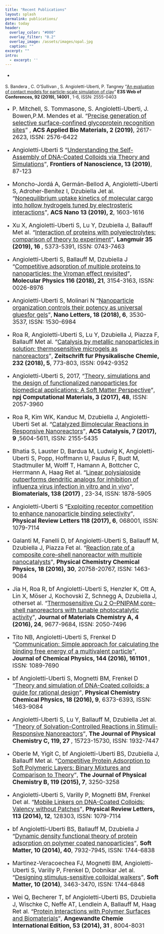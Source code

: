 ```yaml
---
title: "Recent Publications"
layout: splash
permalink: publications/
date: today
header:
  overlay_color: "#000"
  overlay_filter: "0.2"
  overlay_image: /assets/images/opal.jpg
  caption: ""
excerpt: ""
intro: 
  - excerpt: ''
---
```

* <p style="font-size:19px">
 S. Bandera , C. O’Sullivan , S. Angioletti-Uberti, P. Tangney <q><a href="https://www.e3s-conferences.org/articles/e3sconf/abs/2019/18/e3sconf_isg2019_14001/e3sconf_isg2019_14001.html">An evaluation of contact models for particle-scale simulation of clay</a></q> <strong> E3S Web of Conferences, 92 (2019), 14001 </strong>, 1-6, ISSN: 2555-0403
* <p style="font-size:19px"> P. Mitchell, S. Tommasone, S. Angioletti-Uberti, J. Bowen,P.M. Mendes et al.  <q><a href="https://pubs.acs.org/doi/10.1021/acsabm.9b00289">Precise generation of selective surface-confined glycoprotein recognition sites</a></q>  , <strong>ACS Applied Bio Materials, 2 (2019)</strong>, 2617-2623, ISSN: 2576-6422
* <p style="font-size:19px"> Angioletti-Uberti S <q><a href="https://www.sciencedirect.com/science/article/pii/B9780081023020000055">Understanding the Self-Assembly of DNA-Coated Colloids via Theory and Simulations</a></q>, <strong>Frontiers of Nanoscience, 13 (2019)</strong>, 87-123
* <p style="font-size:19px"> Moncho-Jordá A, Germán-Bellod A, Angioletti-Uberti S, Adroher-Benítez I, Dzubiella Jet al. <q><a href="https://pubs.acs.org/doi/10.1021/acsnano.8b07609">Nonequilibrium uptake kinetics of molecular cargo into hollow hydrogels tuned by electrosteric interactions</a></q>, <strong>ACS Nano 13 (2019), 2</strong>, 1603-1616
* <p style="font-size:19px"> Xu X, Angioletti-Uberti S, Lu Y, Dzubiella J, Ballauff Met al. <q><a href="https://www.ncbi.nlm.nih.gov/pubmed/30095921">Interaction of proteins with polyelectrolytes: comparison of theory to experiment</a></q>, <strong>Langmuir 35 (2019), 16 </strong>, 5373-5391, ISSN: 0743-7463
* <p style="font-size:19px"> Angioletti-Uberti S, Ballauff M, Dzubiella J <q><a href="https://www.tandfonline.com/doi/abs/10.1080/00268976.2018.1467056">Competitive adsorption of multiple proteins to nanoparticles: the Vroman effect revisited</a></q>,<strong> Molecular Physics 116 (2018), 21</strong>, 3154-3163, ISSN: 0026-8976
* <p style="font-size:19px"> Angioletti-Uberti S, Molinari N <q><a href="https://pubs.acs.org/doi/abs/10.1021/acs.nanolett.8b00586">Nanoparticle organization controls their potency as universal gluesfor gels</a></q>,<strong> Nano Letters, 18 (2018), 6</strong>, 3530-3537, ISSN: 1530-6984
* <p style="font-size:19px"> Roa R, Angioletti-Uberti S, Lu Y, Dzubiella J, Piazza F, Ballauff Met al. <q><a href="https://arxiv.org/abs/1802.02335">Catalysis by metallic nanoparticles in solution: thermosensitive microgels as nanoreactors</a></q>,<strong> Zeitschrift fur Physikalische Chemie, 232 (2018), 5</strong>, 773-803, ISSN: 0942-9352
* <p style="font-size:19px"> Angioletti-Uberti S, 2017, <q><a href="https://www.nature.com/articles/s41524-017-0050-y">Theory, simulations and the design of functionalized nanoparticles for biomedical applications: A Soft Matter Perspective</a></q>,<strong> npj Computational Materials, 3 (2017), 48</strong>, ISSN: 2057-3960 
* <p style="font-size:19px"> Roa R, Kim WK, Kanduc M, Dzubiella J, Angioletti-Uberti Set al. <q><a href="https://pubs.acs.org/doi/10.1021/acscatal.7b01701">Catalyzed Bimolecular Reactions in Responsive Nanoreactors</a></q>, <strong>ACS Catalysis, 7 (2017), 9 </strong>,5604-5611, ISSN: 2155-5435
* <p style="font-size:19px"> Bhatia S, Lauster D, Bardua M, Ludwig K, Angioletti-Uberti S, Popp, Hoffmann U, Paulus F, Budt M, Stadtmuller M, Wolff T, Hamann A, Bottcher C, Herrmann A, Haag Ret al. <q><a href="https://www.ncbi.nlm.nih.gov/pubmed/28550754">Linear polysialoside outperforms dendritic analogs for inhibition of influenza virus infection in vitro and in vivo</a></q>, <strong> Biomaterials, 138 (2017) </strong>, 23-34, ISSN: 1878-5905
* <p style="font-size:19px"> Angioletti-Uberti S <q><a href="https://www.ncbi.nlm.nih.gov/pubmed/28234514">Exploiting receptor competition to enhance nanoparticle binding selectivity</a></q>, <strong>Physical Review Letters 118 (2017), 6</strong>, 068001, ISSN: 1079-7114
* <p style="font-size:19px"> Galanti M, Fanelli D, bf Angioletti-Uberti S, Ballauff M, Dzubiella J, Piazza Fet al. <q><a href="https://pubs.rsc.org/en/content/articlelanding/2016/cp/c6cp01179a#!divAbstract">Reaction rate of a composite core–shell nanoreactor with multiple nanocatalysts</a></q>, <strong>Physical Chemistry Chemical Physics, 18 (2016), 30</strong>, 20758-20767, ISSN: 1463-9084
* <p style="font-size:19px"> Jia H, Roa R, bf Angioletti-Uberti S, Henzler K, Ott A, Lin X, Möser J, Kochovski Z, Schnegg A, Dzubiella J, otherset al. <q><a href="https://pubs.rsc.org/en/content/articlelanding/2016/ta/c6ta03528k#!divAbstract">Thermosensitive Cu 2 O–PNIPAM core–shell nanoreactors with tunable photocatalytic activity</a></q>, <strong>Journal of Materials Chemistry A, 4 (2016), 24</strong>, 9677-9684, ISSN: 2050-7496
* <p style="font-size:19px"> Tito NB, Angioletti-Uberti S, Frenkel D <q><a href="https://aip.scitation.org/doi/10.1063/1.4948257">Communication: Simple approach for calculating the binding free energy of a multivalent particle</a></q>, <strong>Journal of Chemical Physics, 144 (2016), 161101 </strong>, ISSN: 1089-7690
* <p style="font-size:19px"> bf Angioletti-Uberti S, Mognetti BM, Frenkel D <q><a href="https://pubs.rsc.org/en/content/articlelanding/2016/cp/c5cp06981e#!divAbstract">Theory and simulation of DNA-Coated colloids: a guide for rational design</a></q>, <strong>Physical Chemistry Chemical Physics, 18 (2016), 9</strong>, 6373-6393, ISSN: 1463-9084
* <p style="font-size:19px"> Angioletti-Uberti S, Lu Y, Ballauff M, Dzubiella Jet al. <q><a href="https://pubs.acs.org/doi/abs/10.1021/acs.jpcc.5b03830">Theory of Solvation-Controlled Reactions in Stimuli-Responsive Nanoreactors</a></q>, <strong> The Journal of Physical Chemistry C, 119, 27 </strong>, 15723-15730, ISSN: 1932-7447
* <p style="font-size:19px"> Oberle M, Yigit C, bf Angioletti-Uberti BS, Dzubiella J, Ballauff Met al. <q><a href="https://pubs.acs.org/doi/full/10.1021/jp5119986">Competitive Protein Adsorption to Soft Polymeric Layers: Binary Mixtures and Comparison to Theory</a></q>, <strong>The Journal of Physical Chemistry B, 119 (2015), 7</strong>, 3250-3258
* <p style="font-size:19px"> Angioletti-Uberti S, Varilly P, Mognetti BM, Frenkel Det al. <q><a href="https://www.repository.cam.ac.uk/handle/1810/245965">Mobile Linkers on DNA-Coated Colloids: Valency without Patches</a></q>, <strong>Physical Review Letters, 113 (2014), 12</strong>, 128303, ISSN: 1079-7114
* <p style="font-size:19px"> bf Angioletti-Uberti BS, Ballauff M, Dzubiella J <q><a href="https://pubs.rsc.org/en/content/articlelanding/2014/sm/c4sm01170h#!divAbstract">Dynamic density functional theory of protein adsorption on polymer coated nanoparticles</a></q>, <strong>Soft Matter, 10 (2014), 40</strong>, 7932-7945, ISSN: 1744-6838
* <p style="font-size:19px"> Martinez-Veracoechea FJ, Mognetti BM, Angioletti-Uberti S, Varilly P, Frenkel D, Dobnikar Jet al. <q><a href="https://pubs.rsc.org/en/content/articlehtml/2014/sm/c3sm53096e">Designing stimulus-sensitive colloidal walkers</a></q>, <strong>Soft Matter, 10 (2014)</strong>, 3463-3470, ISSN: 1744-6848
* <p style="font-size:19px"> Wei Q, Becherer T, bf Angioletti-Uberti BS, Dzubiella J, Wischke C, Neffe AT, Lendlein A, Ballauff M, Haag Ret al. <q><a href="https://onlinelibrary.wiley.com/doi/10.1002/anie.201400546">Protein Interactions with Polymer Surfaces and Biomaterials</a></q>, <strong> Angewandte Chemie International Edition, 53 (2014), 31 </strong>, 8004-8031 




